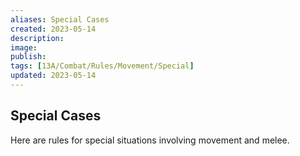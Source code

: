 ```yaml
---
aliases: Special Cases
created: 2023-05-14
description: 
image: 
publish: 
tags: [13A/Combat/Rules/Movement/Special]
updated: 2023-05-14
---
```


## Special Cases

Here are rules for special situations involving movement and melee.






